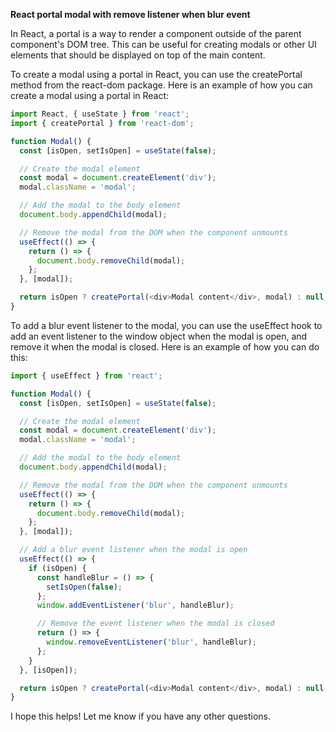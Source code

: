 **React portal modal with remove listener when blur event**


In React, a portal is a way to render a component outside of the parent component's DOM tree. This can be useful for creating modals or other UI elements that should be displayed on top of the main content.

To create a modal using a portal in React, you can use the createPortal method from the react-dom package. Here is an example of how you can create a modal using a portal in React:

```js
import React, { useState } from 'react';
import { createPortal } from 'react-dom';

function Modal() {
  const [isOpen, setIsOpen] = useState(false);

  // Create the modal element
  const modal = document.createElement('div');
  modal.className = 'modal';

  // Add the modal to the body element
  document.body.appendChild(modal);

  // Remove the modal from the DOM when the component unmounts
  useEffect(() => {
    return () => {
      document.body.removeChild(modal);
    };
  }, [modal]);

  return isOpen ? createPortal(<div>Modal content</div>, modal) : null;
}
```
To add a blur event listener to the modal, you can use the useEffect hook to add an event listener to the window object when the modal is open, and remove it when the modal is closed. Here is an example of how you can do this:

```js
import { useEffect } from 'react';

function Modal() {
  const [isOpen, setIsOpen] = useState(false);

  // Create the modal element
  const modal = document.createElement('div');
  modal.className = 'modal';

  // Add the modal to the body element
  document.body.appendChild(modal);

  // Remove the modal from the DOM when the component unmounts
  useEffect(() => {
    return () => {
      document.body.removeChild(modal);
    };
  }, [modal]);

  // Add a blur event listener when the modal is open
  useEffect(() => {
    if (isOpen) {
      const handleBlur = () => {
        setIsOpen(false);
      };
      window.addEventListener('blur', handleBlur);

      // Remove the event listener when the modal is closed
      return () => {
        window.removeEventListener('blur', handleBlur);
      };
    }
  }, [isOpen]);

  return isOpen ? createPortal(<div>Modal content</div>, modal) : null;
}
```
I hope this helps! Let me know if you have any other questions.